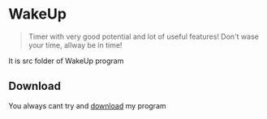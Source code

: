 # WakeUp
>Timer with very good potential and lot of useful features!
>Don't wase your time, allway be in time!

It is src folder of WakeUp program

## Download 
You always cant try and [download](https://github.com/Bazger/WakeUp/blob/master/WakeUpSetup.msi?raw=true) my program

